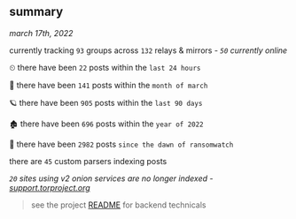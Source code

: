 
## summary
_march 17th, 2022_

currently tracking `93` groups across `132` relays & mirrors - _`50` currently online_

⏲ there have been `22` posts within the `last 24 hours`

🦈 there have been `141` posts within the `month of march`

🪐 there have been `905` posts within the `last 90 days`

🏚 there have been `696` posts within the `year of 2022`

🦕 there have been `2982` posts `since the dawn of ransomwatch`

there are `45` custom parsers indexing posts

_`20` sites using v2 onion services are no longer indexed - [support.torproject.org](https://support.torproject.org/onionservices/v2-deprecation/)_

> see the project [README](https://github.com/thetanz/ransomwatch#ransomwatch--) for backend technicals
